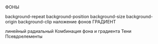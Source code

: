 ФОНЫ

background-repeat
background-position
background-size
background-origin
background-clip
наложение фонов
ГРАДИЕНТ

линейный
радиальный 
Комбинация фона и градиента 
Тени 
Псевдоелементы